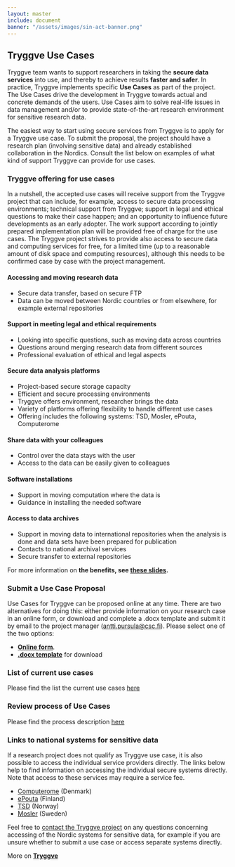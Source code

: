 ```yaml
---
layout: master
include: document
banner: "/assets/images/sin-act-banner.png"
---
```


## Tryggve Use Cases


Tryggve team wants to support researchers in taking the **secure data services** into use, and thereby to achieve results **faster and safer**. In practice, Tryggve implements specific **Use Cases** as part of the project. The Use Cases drive the development in Tryggve towards actual and concrete demands of the users. Use Cases aim to solve real-life issues in data management and/or to provide state-of-the-art research environment for sensitive research data.

The easiest way to start using secure services from Tryggve is to apply for a Tryggve use case. To submit the proposal, the project should have a research plan (involving sensitive data) and already established collaboration in the Nordics. Consult the list below on examples of what kind of support Tryggve can provide for use cases.

### Tryggve offering for use cases

In a nutshell, the accepted use cases will receive support from the Tryggve project that can include, for example, access to secure data processing environments; technical support from Tryggve; support in legal and ethical questions to make their case happen; and an opportunity to influence future developments as an early adopter. The work support according to jointly prepared implementation plan will be provided free of charge for the use cases. The Tryggve project strives to provide also access to secure data and computing services for free, for a limited time (up to a reasonable amount of disk space and computing resources), although this needs to be confirmed case by case with the project management.

#### Accessing and moving research data
* Secure data transfer, based on secure FTP
* Data can be moved between Nordic countries or from elsewhere, for example external repositories

#### Support in meeting legal and ethical requirements
* Looking into specific questions, such as moving data across countries
* Questions around merging research data from different sources
* Professional evaluation of ethical and legal aspects

#### Secure data analysis platforms
* Project-based secure storage capacity
* Efficient and secure processing environments
* Tryggve offers environment, researcher brings the data
* Variety of platforms offering flexibility to handle different use cases
* Offering includes the following systems: TSD, Mosler, ePouta, Computerome

#### Share data with your colleagues
* Control over the data stays with the user
* Access to the data can be easily given to colleagues

#### Software installations
* Support in moving computation where the data is
* Guidance in installing the needed software

#### Access to data archives
* Support in moving data to international repositories when the analysis is done and data sets have been prepared for publication
* Contacts to national archival services
* Secure transfer to external repositories

For more information on **the benefits, see [these slides](http://www.slideshare.net/anttipursula/tryggve-support-forresearch).**

### Submit a Use Case Proposal

Use Cases for Tryggve can be proposed online at any time. There are two alternatives for doing this: either provide information on your research case in an online form, or download and complete a .docx template and submit it by email to the project manager (antti.pursula@csc.fi). Please select one of the two options:
* **[Online form](https://docs.google.com/forms/d/e/1FAIpQLScWMEzgcuhufIH2ZKsrsxCES3lI1v06pBIed5-ZL523i0Ohxg/formResponse)**.
* **[.docx template](https://wiki.neic.no/wiki/File:Tryggve_Use_Case_form.docx)** for download

### List of current use cases
Please find the list the current use cases [here](https://docs.google.com/spreadsheets/d/10TT_A_ennA_dfL2f9NAyYBcZiMXFp1BHeR-j3Sfb65E/edit#gid=0)

### Review process of Use Cases
Please find the process description [here](https://docs.google.com/document/d/1gGpUXtdodo2OMP9gGUIvwwM2zOv_zxfFxrwY_sDZQ4Q/edit)

### Links to national systems for sensitive data
If a research project does not qualify as Tryggve use case, it is also possible to access the individual service providers directly. The links below help to find information on accessing the individual secure systems directly. Note that access to these services may require a service fee.

* [Computerome](http://wiki.bio.dtu.dk/computerome/index.php/Computerome_-_Danish_National_Supercomputer_for_Life_Sciences#Access_to_Computerome) (Denmark)
* [ePouta](https://research.csc.fi/cloud-computing) (Finland)
* [TSD](http://www.uio.no/english/services/it/research/storage/sensitive-data/index.html) (Norway)
* [Mosler](https://wiki.bils.se/wiki/Mosler_user_documentation) (Sweden)

Feel free to [contact the Tryggve project](mailto:tryggve@neic.no) on any questions concerning accessing of the Nordic systems
for sensitive data, for example if you are unsure whether to submit a use case or access separate systems directly.

More on **[Tryggve](https://neic.no/tryggve/)**




